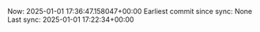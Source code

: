 Now: 2025-01-01 17:36:47.158047+00:00 Earliest commit since sync: None Last sync: 2025-01-01 17:22:34+00:00
